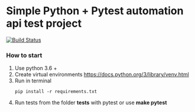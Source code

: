 # Simple Python + Pytest automation api test project

[![Build Status](https://travis-ci.org/berpress/frontend-project-lvl1.svg?branch=master)](https://travis-ci.org/berpress/frontend-project-lvl1)

### How to start
1. Use python 3.6 +
2. Create virtual environments https://docs.python.org/3/library/venv.html
3. Run in terminal 
    ```buildoutcfg
    pip install -r requirements.txt
    ```
4. Run tests from the folder **tests** with pytest or use **make pytest**

